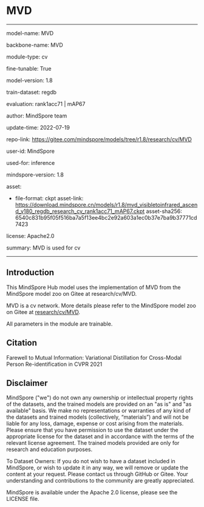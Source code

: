 # MVD

---

model-name: MVD

backbone-name: MVD

module-type: cv

fine-tunable: True

model-version: 1.8

train-dataset: regdb

evaluation: rank1acc71 | mAP67

author: MindSpore team

update-time: 2022-07-19

repo-link: <https://gitee.com/mindspore/models/tree/r1.8/research/cv/MVD>

user-id: MindSpore

used-for: inference

mindspore-version: 1.8

asset:

-
    file-format: ckpt
    asset-link: <https://download.mindspore.cn/models/r1.8/mvd_visibletoinfrared_ascend_v180_regdb_research_cv_rank1acc71_mAP67.ckpt>
    asset-sha256: 6540c831b95f05f516ba7a5f13ee4bc2e92a603a1ec0b37e7ba9b37771cd7423

license: Apache2.0

summary: MVD is used for cv

---

## Introduction

This MindSpore Hub model uses the implementation of MVD from the MindSpore model zoo on Gitee at research/cv/MVD.

MVD is a cv network. More details please refer to the MindSpore model zoo on Gitee at [research/cv/MVD](https://gitee.com/mindspore/models/blob/r1.8/research/cv/MVD/README.md).

All parameters in the module are trainable.

## Citation

Farewell to Mutual Information: Variational Distillation for Cross-Modal Person Re-identification in CVPR 2021

## Disclaimer

MindSpore ("we") do not own any ownership or intellectual property rights of the datasets, and the trained models are provided on an "as is" and "as available" basis. We make no representations or warranties of any kind of the datasets and trained models (collectively, “materials”) and will not be liable for any loss, damage, expense or cost arising from the materials. Please ensure that you have permission to use the dataset under the appropriate license for the dataset and in accordance with the terms of the relevant license agreement. The trained models provided are only for research and education purposes.

To Dataset Owners: If you do not wish to have a dataset included in MindSpore, or wish to update it in any way, we will remove or update the content at your request. Please contact us through GitHub or Gitee. Your understanding and contributions to the community are greatly appreciated.

MindSpore is available under the Apache 2.0 license, please see the LICENSE file.
